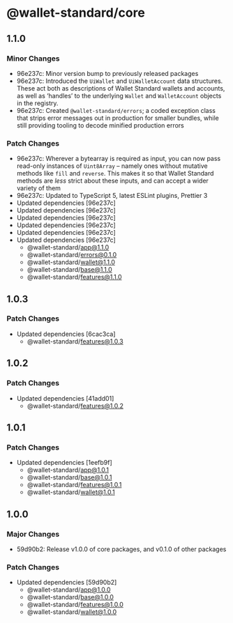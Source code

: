 # @wallet-standard/core

## 1.1.0

### Minor Changes

-   96e237c: Minor version bump to previously released packages
-   96e237c: Introduced the `UiWallet` and `UiWalletAccount` data structures. These act both as descriptions of Wallet Standard wallets and accounts, as well as ‘handles’ to the underlying `Wallet` and `WalletAccount` objects in the registry.
-   96e237c: Created `@wallet-standard/errors`; a coded exception class that strips error messages out in production for smaller bundles, while still providing tooling to decode minified production errors

### Patch Changes

-   96e237c: Wherever a bytearray is required as input, you can now pass read-only instances of `Uint8Array` – namely ones without mutative methods like `fill` and `reverse`. This makes it so that Wallet Standard methods are _less_ strict about these inputs, and can accept a wider variety of them
-   96e237c: Updated to TypeScript 5, latest ESLint plugins, Prettier 3
-   Updated dependencies [96e237c]
-   Updated dependencies [96e237c]
-   Updated dependencies [96e237c]
-   Updated dependencies [96e237c]
-   Updated dependencies [96e237c]
-   Updated dependencies [96e237c]
    -   @wallet-standard/app@1.1.0
    -   @wallet-standard/errors@0.1.0
    -   @wallet-standard/wallet@1.1.0
    -   @wallet-standard/base@1.1.0
    -   @wallet-standard/features@1.1.0

## 1.0.3

### Patch Changes

-   Updated dependencies [6cac3ca]
    -   @wallet-standard/features@1.0.3

## 1.0.2

### Patch Changes

-   Updated dependencies [41add01]
    -   @wallet-standard/features@1.0.2

## 1.0.1

### Patch Changes

-   Updated dependencies [1eefb9f]
    -   @wallet-standard/app@1.0.1
    -   @wallet-standard/base@1.0.1
    -   @wallet-standard/features@1.0.1
    -   @wallet-standard/wallet@1.0.1

## 1.0.0

### Major Changes

-   59d90b2: Release v1.0.0 of core packages, and v0.1.0 of other packages

### Patch Changes

-   Updated dependencies [59d90b2]
    -   @wallet-standard/app@1.0.0
    -   @wallet-standard/base@1.0.0
    -   @wallet-standard/features@1.0.0
    -   @wallet-standard/wallet@1.0.0
